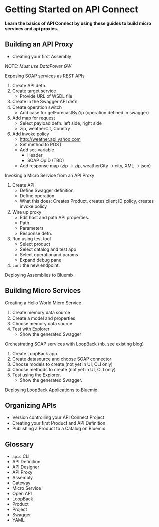 # Getting Started on API Connect

**Learn the basics of API Connect by using these guides to build micro services and api proxies.**

## Building an API Proxy

- Creating your first Assembly

NOTE: _Must use DataPower GW_

Exposing SOAP services as REST APIs

1. Create API defn.
1. Create target service
   - Provide URL of WSDL file
1. Create in the Swagger API defn.
1. Create operation switch
   - Add case for getForecastByZip (operation defined in swagger)
1. Add map for request
   - Select payload defn. left side, right side
   - zip, weatherCit, Country
1. Add invoke policy 
   - http://weather.api.yahoo.com
   - Set method to POST
   - Add set-variable
     - Header
     - SOAP OpID (TBD)
   - Add response map (zip -> zip, weatherCity -> city, XML -> json)

Invoking a Micro Service from an API Proxy

1. Create API
   - Define Swagger definition 
   - Define operation
   - What this does: Creates Product, creates client ID policy, creates invoke policy
1. Wire up proxy
   - Edit host and path API properties.
   - Path
   - Parameters
   - Response defn.
1. Run using test tool
   - Select product
   - Select catalog and test app
   - Select operationand params
   - Expand debug pane
1. `curl` the new endpoint.
  
Deploying Assemblies to Bluemix
  
## Building Micro Services

Creating a Hello World Micro Service

1. Create memory data source
1. Create a model and properties
1. Choose memory data source
1. Test with Explorer
   - Show the generated Swagger

Orchestrating SOAP services with LoopBack (nb. see existing blog)

1. Create LoopBack app.
1. Create datasource and choose SOAP connector
1. Choose models to create (not yet in UI, CLI only)
1. Choose methods to create (not yet in UI, CLI only)
1. Test using the Explorer.
   - Show the generated Swagger.

Deploying LoopBack Applications to Bluemix
  
## Organizing APIs

- Version controlling your API Connect Project
- Creating your first Product and API Definition
- Publishing a Product to a Catalog on Bluemix
  
## Glossary

  - `apic` CLI
  - API Definition
  - API Designer
  - API Proxy
  - Assembly
  - Gateway
  - Micro Service
  - Open API
  - LoopBack
  - Product
  - Project
  - Swagger
  - YAML
